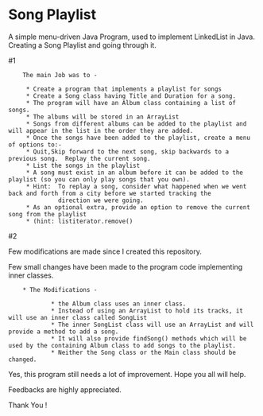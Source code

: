 # Song Playlist

A simple menu-driven Java Program, used to implement LinkedList in Java. Creating a Song Playlist and going through it.

#1 

        The main Job was to -

         * Create a program that implements a playlist for songs
         * Create a Song class having Title and Duration for a song.
         * The program will have an Album class containing a list of songs.
         * The albums will be stored in an ArrayList
         * Songs from different albums can be added to the playlist and will appear in the list in the order they are added.
         * Once the songs have been added to the playlist, create a menu of options to:-
         * Quit,Skip forward to the next song, skip backwards to a previous song.  Replay the current song.
         * List the songs in the playlist
         * A song must exist in an album before it can be added to the playlist (so you can only play songs that you own).
         * Hint:  To replay a song, consider what happened when we went back and forth from a city before we started tracking the       
                  direction we were going.
         * As an optional extra, provide an option to remove the current song from the playlist
         * (hint: listiterator.remove()
         
#2

Few modifications are made since I created this repository. 

Few small changes have been made to the program code implementing inner classes.

        * The Modifications -
        
                * the Album class uses an inner class.
                * Instead of using an ArrayList to hold its tracks, it will use an inner class called SongList
                * The inner SongList class will use an ArrayList and will provide a method to add a song.
                * It will also provide findSong() methods which will be used by the containing Album class to add songs to the playlist.
                * Neither the Song class or the Main class should be changed.
         


Yes, this program still needs a lot of improvement. Hope you all will help. 

Feedbacks are highly appreciated.

Thank You !
    
